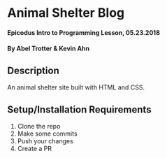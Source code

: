 # Animal Shelter Blog

#### Epicodus Intro to Programming Lesson, 05.23.2018

#### By Abel Trotter & Kevin Ahn

## Description

An animal shelter site built with HTML and CSS.

## Setup/Installation Requirements

1. Clone the repo
1. Make some commits
1. Push your changes
1. Create a PR
